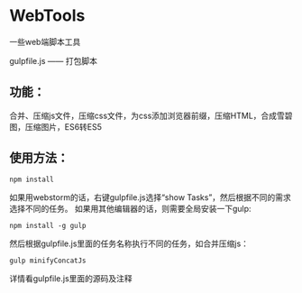 # WebTools
一些web端脚本工具



gulpfile.js —— 打包脚本

## 功能：

合并、压缩js文件，压缩css文件，为css添加浏览器前缀，压缩HTML，合成雪碧图，压缩图片，ES6转ES5
   
## 使用方法：

```
npm install
```

如果用webstorm的话，右键gulpfile.js选择“show Tasks”，然后根据不同的需求选择不同的任务。
如果用其他编辑器的话，则需要全局安装一下gulp:
```
npm install -g gulp
```
然后根据gulpfile.js里面的任务名称执行不同的任务，如合并压缩js：
```
gulp minifyConcatJs
```
详情看gulpfile.js里面的源码及注释

